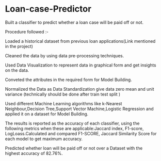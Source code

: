 # Loan-case-Predictor

Built a classifier to predict whether a loan case will be paid off or not.

Procedure followed :-


Loaded a historical dataset from previous loan applications(Link mentioned in the project) 

Cleaned the data by using data pre-processing techniques. 

Used Data Visualization to represent data in graphical form and get insights on the data.

Conveted the attributes in the required form for Model Building.

Normalized the Data as Data Standardization give data zero mean and unit variance (technically should be done after train test split )

Used different Machine Learning algorithms like k-Nearest Neighbour,Decision Tree,Support Vector Machine,Logistic Regression and applied it on a dataset for Model Building.

The results is reported as the accuracy of each classifier, using the following metrics when these are applicable:Jaccard index, F1-score, LogLoass.Calculated and compared F1-SCORE, Jaccard Similarity Score for each model to get maximum accuracy.


Predicted whether loan will be paid off or not over a Dataset with the highest accuracy of 82.76%.
